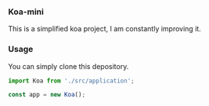 ### Koa-mini
This is a simplified koa project, I am constantly improving it.
### Usage
You can simply clone this depository.
```javascript
import Koa from './src/application';

const app = new Koa();
```
